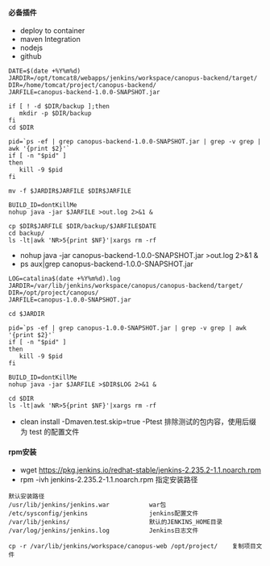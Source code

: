 ####    必备插件
-   deploy to container
-   maven Integration
-   nodejs
-   github

~~~text
DATE=$(date +%Y%m%d)
JARDIR=/opt/tomcat8/webapps/jenkins/workspace/canopus-backend/target/
DIR=/home/tomcat/project/canopus-backend/
JARFILE=canopus-backend-1.0.0-SNAPSHOT.jar
 
if [ ! -d $DIR/backup ];then
   mkdir -p $DIR/backup
fi
cd $DIR

pid=`ps -ef | grep canopus-backend-1.0.0-SNAPSHOT.jar | grep -v grep | awk '{print $2}'`
if [ -n "$pid" ]
then
   kill -9 $pid
fi

mv -f $JARDIR$JARFILE $DIR$JARFILE

BUILD_ID=dontKillMe
nohup java -jar $JARFILE >out.log 2>&1 &

cp $DIR$JARFILE $DIR/backup/$JARFILE$DATE
cd backup/
ls -lt|awk 'NR>5{print $NF}'|xargs rm -rf

~~~

-   nohup java -jar canopus-backend-1.0.0-SNAPSHOT.jar >out.log 2>&1 &
-   ps aux|grep canopus-backend-1.0.0-SNAPSHOT.jar


~~~text
LOG=catalina$(date +%Y%m%d).log
JARDIR=/var/lib/jenkins/workspace/canopus/canopus-backend/target/
DIR=/opt/project/canopus/
JARFILE=canopus-1.0.0-SNAPSHOT.jar

cd $JARDIR

pid=`ps -ef | grep canopus-1.0.0-SNAPSHOT.jar | grep -v grep | awk '{print $2}'`
if [ -n "$pid" ]
then
   kill -9 $pid
fi

BUILD_ID=dontKillMe
nohup java -jar $JARFILE >$DIR$LOG 2>&1 &

cd $DIR
ls -lt|awk 'NR>5{print $NF}'|xargs rm -rf
~~~

-   clean install -Dmaven.test.skip=true -Ptest      排除测试的包内容，使用后缀为 test 的配置文件

####    rpm安装
-   wget https://pkg.jenkins.io/redhat-stable/jenkins-2.235.2-1.1.noarch.rpm 
-   rpm -ivh jenkins-2.235.2-1.1.noarch.rpm                 指定安装路径

~~~~text
默认安装路径
/usr/lib/jenkins/jenkins.war           war包
/etc/sysconfig/jenkins                 jenkins配置文件
/var/lib/jenkins/                      默认的JENKINS_HOME目录
/var/log/jenkins/jenkins.log           Jenkins日志文件
~~~~

~~~~text
cp -r /var/lib/jenkins/workspace/canopus-web /opt/project/    复制项目文件
  
~~~~